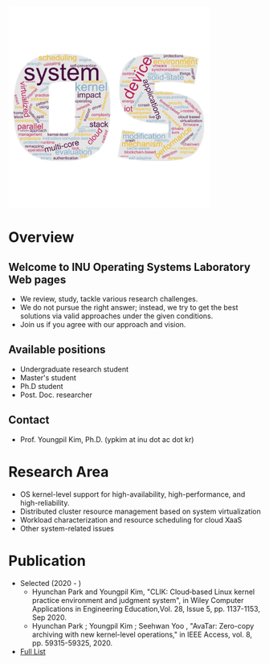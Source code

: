 <img src="oslab_wordcloud.jpg" alt="OSLab" width="400"/>

# Overview
## Welcome to INU Operating Systems Laboratory Web pages

- We review, study, tackle various research challenges.
- We do not pursue the right answer; instead, we try to get the best solutions via valid approaches under the given conditions.
- Join us if you agree with our approach and vision.

## Available positions

- Undergraduate research student
- Master's student
- Ph.D student
- Post. Doc. researcher

## Contact

- Prof. Youngpil Kim, Ph.D. (ypkim at inu dot ac dot kr)

# Research Area

- OS kernel-level support for high-availability, high-performance, and high-reliability.
- Distributed cluster resource management based on system virtualization
- Workload characterization and resource scheduling for cloud XaaS
- Other system-related issues

# Publication

- Selected (2020 - )
  - Hyunchan Park and Youngpil Kim, "CLIK: Cloud‐based Linux kernel practice environment and judgment system", in Wiley Computer Applications in Engineering Education,Vol. 28, Issue 5, pp. 1137-1153, Sep 2020.
  - Hyunchan Park ; Youngpil Kim ; Seehwan Yoo , "AvaTar: Zero-copy archiving with new kernel-level operations," in IEEE Access, vol. 8, pp. 59315-59325, 2020.   
- [Full List](https://scholar.google.co.kr/citations?user=mLzIIj0AAAAJ&hl=ko)
